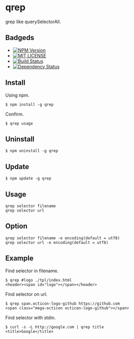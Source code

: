 # qrep

grep like querySelectorAll.

## Badgeds
+ [![NPM Version](http://img.shields.io/npm/v/qrep.svg)](https://www.npmjs.org/package/qrep)
+ [![MIT LICENSE](http://img.shields.io/badge/license-MIT-brightgreen.svg)](https://github.com/watilde/qrep/blob/master/LICENSE)
+ [![Build Status](https://api.travis-ci.org/watilde/qrep.svg)](https://travis-ci.org/watilde/qrep)
+ [![Dependency Status](https://gemnasium.com/watilde/qrep.svg)](https://gemnasium.com/watilde/qrep)

## Install

Using npm.

    $ npm install -g qrep

Confirm.

    $ qrep usage

## Uninstall

    $ npm uninstall -g qrep

## Update

    $ npm update -g qrep

## Usage

    qrep selector filename
    qrep selector url

## Option
    qrep selector filename -e encoding(default = utf8)
    qrep selector url -e encoding(default = utf8)

## Example

Find selector in filename.

    $ qrep #logo ./tpl/index.html
    <header><span id="logo"></span></header>

Find selector on url.

    $ qrep span.octicon-logo-github https://github.com
    <span class="mega-octicon octicon-logo-github"></span>

Find selector with stdin.

    $ curl -s -L http://google.com | qrep title
    <title>Google</title>

